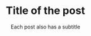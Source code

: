 ---
layout: post
title: Title of the post
subtitle: Each post also has a subtitle
categories: markdown
tags: [thoughts]
published: false
---